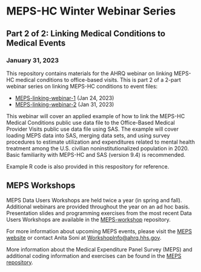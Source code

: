 # MEPS-HC Winter Webinar Series

## Part 2 of 2: Linking Medical Conditions to Medical Events
### January 31, 2023

This repository contains materials for the AHRQ webinar on linking MEPS-HC medical conditions to office-based visits. This is part 2 of a 2-part webinar series on linking MEPS-HC conditions to event files:
* [MEPS-linking-webinar-1](https://github.com/HHS-AHRQ/MEPS-linking-webinar-1) (Jan 24, 2023)
* [MEPS-linking-webinar-2](https://github.com/HHS-AHRQ/MEPS-linking-webinar-2) (Jan 31, 2023)

This webinar will cover an applied example of how to link the MEPS-HC Medical Conditions public use data file to the Office-Based Medical Provider Visits public use data file using SAS. The example will cover loading MEPS data into SAS, merging data sets, and using survey procedures to estimate utilization and expenditures related to mental health treatment among the U.S. civilian noninstitutionalized population in 2020. Basic familiarity with MEPS-HC and SAS (version 9.4) is recommended.

Example R code is also provided in this respository for reference.

## MEPS Workshops

MEPS Data Users Workshops are held twice a year (in spring and fall). Additional webinars are provided throughout the year on an ad hoc basis. Presentation slides and programming exercises from the most recent Data Users Workshops are available in the [MEPS-workshop](https://github.com/HHS-AHRQ/MEPS-workshop) repository.

For more information about upcoming MEPS events, please visit the [MEPS website](https://meps.ahrq.gov/about_meps/workshops_events.jsp) or contact Anita Soni at [WorkshopInfo@ahrq.hhs.gov](mailto:WorkshopInfo@ahrq.hhs.gov).  

More information about the Medical Expenditure Panel Survey (MEPS) and additional coding information and exercises can be found in the [MEPS repository](https://github.com/HHS-AHRQ/MEPS).

